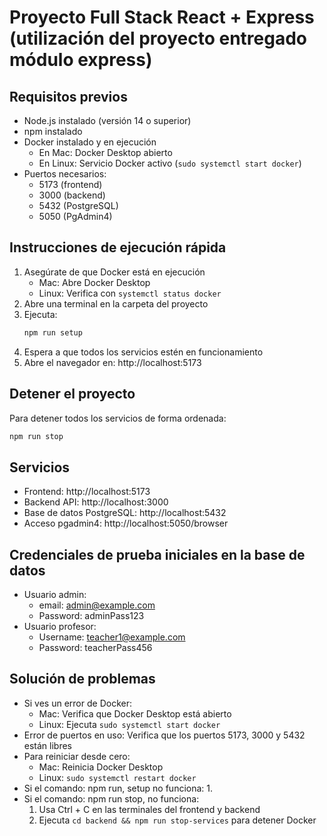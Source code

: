 # Proyecto Full Stack React + Express (utilización del proyecto entregado módulo express)

## Requisitos previos

- Node.js instalado (versión 14 o superior)
- npm instalado
- Docker instalado y en ejecución
  - En Mac: Docker Desktop abierto
  - En Linux: Servicio Docker activo (`sudo systemctl start docker`)
- Puertos necesarios:
  - 5173 (frontend)
  - 3000 (backend)
  - 5432 (PostgreSQL)
  - 5050 (PgAdmin4)

## Instrucciones de ejecución rápida

1. Asegúrate de que Docker está en ejecución
   - Mac: Abre Docker Desktop
   - Linux: Verifica con `systemctl status docker`
2. Abre una terminal en la carpeta del proyecto
3. Ejecuta:
   ```bash
   npm run setup
   ```
4. Espera a que todos los servicios estén en funcionamiento
5. Abre el navegador en: http://localhost:5173

## Detener el proyecto

Para detener todos los servicios de forma ordenada:

```bash
npm run stop
```

## Servicios

- Frontend: http://localhost:5173
- Backend API: http://localhost:3000
- Base de datos PostgreSQL: http://localhost:5432
- Acceso pgadmin4: http://localhost:5050/browser

## Credenciales de prueba iniciales en la base de datos

- Usuario admin:
  - email: admin@example.com
  - Password: adminPass123
- Usuario profesor:
  - Username: teacher1@example.com
  - Password: teacherPass456

## Solución de problemas

- Si ves un error de Docker:
  - Mac: Verifica que Docker Desktop está abierto
  - Linux: Ejecuta `sudo systemctl start docker`
- Error de puertos en uso: Verifica que los puertos 5173, 3000 y 5432 están libres
- Para reiniciar desde cero:
  - Mac: Reinicia Docker Desktop
  - Linux: `sudo systemctl restart docker`
- Si el comando: npm run, setup no funciona:
  1.
- Si el comando: npm run stop, no funciona:
  1. Usa Ctrl + C en las terminales del frontend y backend
  2. Ejecuta `cd backend && npm run stop-services` para detener Docker
